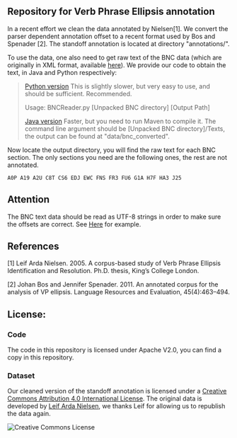 Repository for Verb Phrase Ellipsis annotation
-------------------------------------------------

In a recent effort we clean the data annotated by Nielsen[1]. We convert the parser dependent annotation offset to a recent format used by Bos and Spenader [2]. The standoff annotation is located at directory "annotations/".

To use the data, one also need to get raw text of the BNC data (which are originally in XML format, available [here](http://ota.ox.ac.uk/desc/2554)). We provide our code to obtain the text, in Java and Python respectively:

> [Python version](https://github.com/hunterhector/VerbPhraseEllipsis/blob/master/src/main/python/BNCReader.py)
> This is slightly slower, but very easy to use, and should be
> sufficient. Recommended.
> 
> Usage: BNCReader.py [Unpacked BNC directory] [Output Path]
> 
> [Java version](https://github.com/hunterhector/VerbPhraseEllipsis/blob/master/src/main/java/edu/cmu/cs/lti/neilson/annotation/BNCAsPlainText.java)
> Faster, but you need to run Maven to compile it. The command line
> argument should be [Unpacked BNC directory]/Texts, the output can be
> found at "data/bnc_converted".

Now locate the output directory, you will find the raw text for each BNC section. The only sections you need are the following ones, the rest are not annotated.

    A0P A19 A2U C8T CS6 EDJ EWC FNS FR3 FU6 G1A H7F HA3 J25

## Attention
The BNC text data should be read as UTF-8 strings in order to make sure the offsets are correct. See [Here](https://github.com/hunterhector/VerbPhraseEllipsis/blob/master/src/main/python/Validator.py#L39) for example.

References
----------

[1] Leif Arda Nielsen. 2005. A corpus-based study of Verb Phrase Ellipsis Identification and Resolution. Ph.D. thesis, King’s College London.

[2] Johan Bos and Jennifer Spenader. 2011. An annotated corpus for the analysis of VP ellipsis. Language Resources and Evaluation, 45(4):463–494.

License:
--------

### Code
The code in this repository is licensed under Apache V2.0, you can find a copy in this repository.

### Dataset
Our cleaned version of the standoff annotation is licensed under a [Creative Commons Attribution 4.0 International License](http://creativecommons.org/licenses/by/4.0/). The original data is developed by [Leif Arda Nielsen](https://sites.google.com/site/leifardanielsen/vpe-dataset-and-code), we thanks Leif for allowing us to republish the data again.

![Creative Commons License](https://i.creativecommons.org/l/by/4.0/88x31.png)



